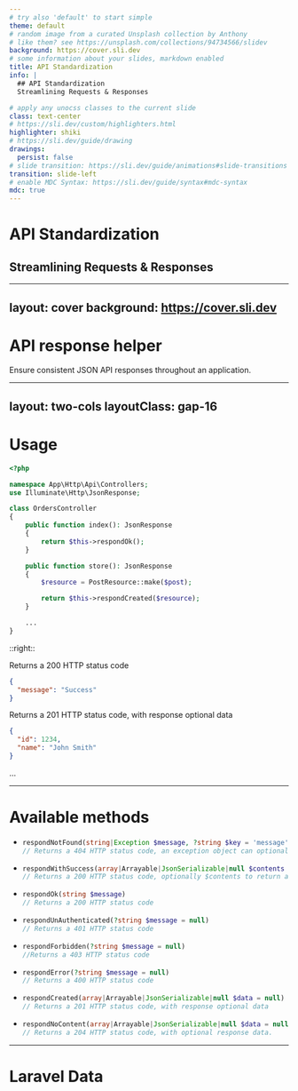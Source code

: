 ```yaml
---
# try also 'default' to start simple
theme: default
# random image from a curated Unsplash collection by Anthony
# like them? see https://unsplash.com/collections/94734566/slidev
background: https://cover.sli.dev
# some information about your slides, markdown enabled
title: API Standardization
info: |
  ## API Standardization
  Streamlining Requests & Responses

# apply any unocss classes to the current slide
class: text-center
# https://sli.dev/custom/highlighters.html
highlighter: shiki
# https://sli.dev/guide/drawing
drawings:
  persist: false
# slide transition: https://sli.dev/guide/animations#slide-transitions
transition: slide-left
# enable MDC Syntax: https://sli.dev/guide/syntax#mdc-syntax
mdc: true
---
```


# API Standardization

## Streamlining Requests & Responses

<div class="abs-br m-6 flex gap-2">
        <a
            href="https://github.com/sandorvivedia/slides-api-request-response" target="_blank" alt="GitHub" title="Open in GitHub"
            class="text-xl slidev-icon-btn opacity-50 !border-none !hover:text-white"
        >
             <carbon-logo-github />
    </a>
</div>

---
layout: cover
background: https://cover.sli.dev
---

# API response helper

Ensure consistent JSON API responses throughout an application.

<div class="abs-br m-6 flex gap-2">
  <a href="https://bitbucket.org/vivedia-ltd/laravel_api/pull-requests/1517" target="_blank" alt="Open PR in Bitbucket" title="Open PR in Bitbucket"
    class="text-xl slidev-icon-btn opacity-50 !border-none !hover:text-white">
    <mdi-bitbucket />
  </a>
</div>

---
layout: two-cols
layoutClass: gap-16
---

# Usage

```php {monaco}
<?php

namespace App\Http\Api\Controllers;
use Illuminate\Http\JsonResponse;

class OrdersController
{
    public function index(): JsonResponse
    {
        return $this->respondOk();
    }

    public function store(): JsonResponse
    {
        $resource = PostResource::make($post);

        return $this->respondCreated($resource);
    }

    ...
}
```

::right::

<div class="pt-12">
Returns a 200 HTTP status code

```json
{
  "message": "Success"
}
```

Returns a 201 HTTP status code, with response optional data

```json
{
  "id": 1234,
  "name": "John Smith"
}
```

...

</div>

---

# Available methods

- ```php
  respondNotFound(string|Exception $message, ?string $key = 'message')
  // Returns a 404 HTTP status code, an exception object can optionally be passed.
  ```

- ```php
  respondWithSuccess(array|Arrayable|JsonSerializable|null $contents = null)
  // Returns a 200 HTTP status code, optionally $contents to return as json can be passed.
  ```

- ```php
  respondOk(string $message)
  // Returns a 200 HTTP status code
  ```

- ```php
  respondUnAuthenticated(?string $message = null)
  // Returns a 401 HTTP status code
  ```

- ```php
  respondForbidden(?string $message = null)
  //Returns a 403 HTTP status code
  ```

- ```php
  respondError(?string $message = null)
  // Returns a 400 HTTP status code
  ```

- ```php
  respondCreated(array|Arrayable|JsonSerializable|null $data = null)
  // Returns a 201 HTTP status code, with response optional data
  ```

- ```php
  respondNoContent(array|Arrayable|JsonSerializable|null $data = null)
  // Returns a 204 HTTP status code, with optional response data.
  ```

---

# Laravel Data
